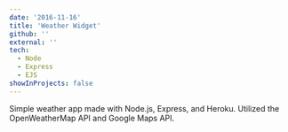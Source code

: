 ```yaml
---
date: '2016-11-16'
title: 'Weather Widget'
github: ''
external: ''
tech:
  - Node
  - Express
  - EJS
showInProjects: false
---
```


Simple weather app made with Node.js, Express, and Heroku. Utilized the OpenWeatherMap API and Google Maps API.
